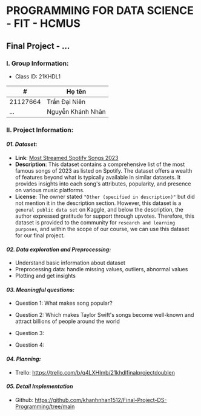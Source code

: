# PROGRAMMING FOR DATA SCIENCE - FIT - HCMUS

## Final Project - ...

### I. Group Information:

- Class ID: 21KHDL1

| #        | Họ tên            |
| -------- | ----------------- |
| 21127664 | Trần Đại Niên     |
| ...      | Nguyễn Khánh Nhân |

### II. Project Information:

#### **_01. Dataset:_**

- **Link**: [Most Streamed Spotify Songs 2023](https://www.kaggle.com/datasets/nelgiriyewithana/top-spotify-songs-2023/code?datasetId=3668746&sortBy=voteCount)
- **Description**: This dataset contains a comprehensive list of the most famous songs of 2023 as listed on Spotify. The dataset offers a wealth of features beyond what is typically available in similar datasets. It provides insights into each song's attributes, popularity, and presence on various music platforms.
- **License**: The owner stated `"Other (specified in description)"` but did not mention it in the description section. However, this dataset is a `general public data set` on Kaggle, and below the description, the author expressed gratitude for support through upvotes. Therefore, this dataset is provided to the community for `research and learning purposes`, and within the scope of our course, we can use this dataset for our final project.

#### **_02. Data exploration and Preprocessing:_**

- Understand basic information about dataset
- Preprocessing data: handle missing values, outliers, abnormal values
- Plotting and get insights

#### **_03. Meaningful questions:_**

- Question 1: What makes song popular?

- Question 2: Which makes Taylor Swift's songs become well-known and attract billions of people around the world

- Question 3:

- Question 4:

#### **_04. Planning:_**

- Trello: https://trello.com/b/q4LXHImb/21khdlfinalprojectdoublen

#### **_05. Detail Implementation_**

- Github: https://github.com/khanhnhan1512/Final-Project-DS-Programming/tree/main
